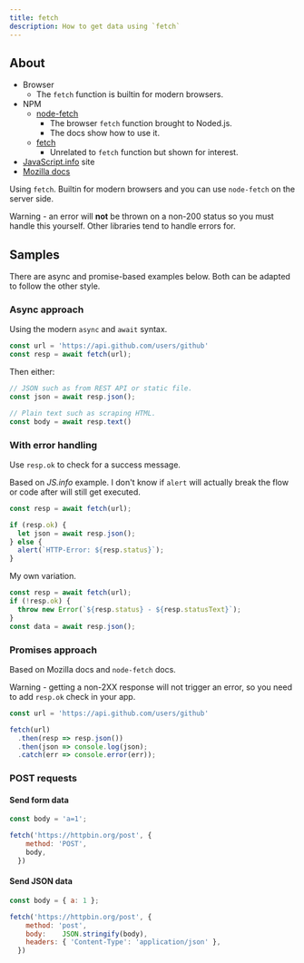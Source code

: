 ```yaml
---
title: fetch
description: How to get data using `fetch`
---
```



## About

- Browser
    - The `fetch` function is builtin for modern browsers.
- NPM
    - [node-fetch](https://www.npmjs.com/package/node-fetch)
        - The browser `fetch` function brought to Noded.js.
        - The docs show how to use it.
    - [fetch](https://www.npmjs.com/package/fetch)
        - Unrelated to `fetch` function but shown for interest.
- [JavaScript.info](https://javascript.info/fetch) site
- [Mozilla docs](https://developer.mozilla.org/en-US/docs/Web/API/Fetch_API/Using_Fetch)

Using `fetch`. Builtin for modern browsers and you can use `node-fetch` on the server side.

Warning - an error will **not** be thrown on a non-200 status so you must handle this yourself. Other libraries tend to handle errors for.


## Samples

There are async and promise-based examples below. Both can be adapted to follow the other style.

### Async approach

Using the modern `async` and `await` syntax.

```javascript
const url = 'https://api.github.com/users/github'
const resp = await fetch(url);
```

Then either:

```javascript
// JSON such as from REST API or static file.
const json = await resp.json();
```

```javascript
// Plain text such as scraping HTML.
const body = await resp.text()
```

### With error handling

Use `resp.ok` to check for a success message.

Based on _JS.info_ example. I don't know if `alert` will actually break the flow or code after will still get executed.

```javascript
const resp = await fetch(url);

if (resp.ok) {
  let json = await resp.json();
} else {
  alert(`HTTP-Error: ${resp.status}`);
}
```

My own variation.

```javascript
const resp = await fetch(url);
if (!resp.ok) {
  throw new Error(`${resp.status} - ${resp.statusText}`);
}
const data = await resp.json();
```

### Promises approach

Based on Mozilla docs and `node-fetch` docs.

Warning - getting a non-2XX response will not trigger an error, so you need to add `resp.ok` check in your app.

```javascript
const url = 'https://api.github.com/users/github'

fetch(url)
  .then(resp => resp.json())
  .then(json => console.log(json);
  .catch(err => console.error(err));
```

### POST requests

#### Send form data

```javascript
const body = 'a=1';

fetch('https://httpbin.org/post', { 
    method: 'POST', 
    body,  
  })
```

#### Send JSON data

```javascript
const body = { a: 1 };

fetch('https://httpbin.org/post', {
    method: 'post',
    body:    JSON.stringify(body),
    headers: { 'Content-Type': 'application/json' },
  })
```
